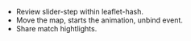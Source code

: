 
  - Review slider-step within leaflet-hash.
  - Move the map, starts the animation, unbind event.
  - Share match hightlights.
